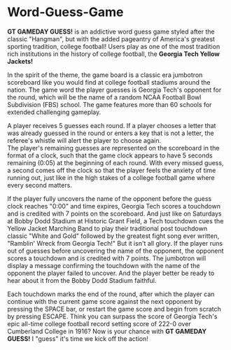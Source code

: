 # Word-Guess-Game

<strong>GT GAMEDAY GUESS!</strong> is an addictive word guess game styled after the classic "Hangman", but with the added pageantry of America's greatest sporting tradition, college football!  Users play as one of the most tradition rich institutions in the history of college football, the <strong> Georgia Tech Yellow Jackets! </strong>  

In the spirit of the theme, the game board is a classic era jumbotron scoreboard like you would find at college football stadiums around the nation.  The game word the player guesses is Georgia Tech's opponent for the round, which will be the name of a random NCAA Football Bowl Subdivision (FBS) school.  The game features more than 60 schools for extended challenging gameplay.  

A player receives 5 guesses each round.  If a player chooses a letter that was already guessed in the round or enters a key that is not a letter, the referee's whistle will alert the player to choose again.  
The player's remaining guesses are represented on the scoreboard in the format of a clock, such that the game clock appears to have 5 seconds remaining (0:05) at the beginning of each round.  With every missed guess, a second comes off the clock so that the player feels the anxiety of time running out, just like in the high stakes of a college football game where every second matters.  

If the player fully uncovers the name of the opponent before the guess clock reaches "0:00" and time expires, Georgia Tech scores a touchdown and is credited with 7 points on the scoreboard.  And just like on Saturdays at Bobby Dodd Stadium at Historic Grant Field, a Tech touchdown cues the Yellow Jacket Marching Band to play their traditional post touchdown classic "White and Gold" followed by the greatest fight song ever written, "Ramblin' Wreck from Georgia Tech!"  But it isn't all glory.  If the player runs out of guesses before uncovering the name of the opponent, the opponent scores a touchdown and is credited with 7 points.  The jumbotron will display a message confirming the touchdown with the name of the opponent the player failed to uncover.  And the player better be ready to hear about it from the Bobby Dodd Stadium faithful.  

Each touchdown marks the end of the round, after which the player can continue with the current game score against the next opponent by pressing the SPACE bar, or restart the game score and begin from scratch by pressing ESCAPE.  Think you can surpass the score of Georgia Tech's epic all-time college football record setting score of 222-0 over Cumberland College in 1916?  Now is your chance with <strong>GT GAMEDAY GUESS!</strong>  I "guess" it's time we kick off the action!
